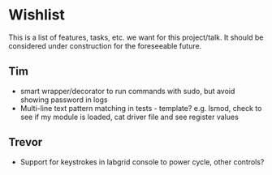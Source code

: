 # Wishlist

This is a list of features, tasks, etc. we want for this project/talk.
It should be considered under construction for the foreseeable future.

## Tim

- smart wrapper/decorator to run commands with sudo, but avoid showing
  password in logs
- Multi-line text pattern matching in tests - template? e.g. lsmod,
  check to see if my module is loaded, cat driver file and see register
  values

## Trevor

- Support for keystrokes in labgrid console to power cycle, other
  controls?
